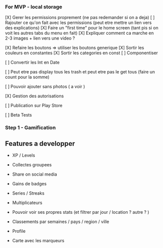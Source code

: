 

### For MVP - local storage

[X] Gerer les permissions proprement (ne pas redemander si on a deja)
[ ] Rajouter ce qu'on fait avec les permissions (peut etre mettre un lien vers des explications)
[X] Faire un "first time" pour le home screen (tant pis si on voit les autres tabs du menu en fait)
[X] Expliquer comment ca marche en 2-3 images + lien vers une video ?


[X] Refaire les boutons => utiliser les boutons generique
[X] Sortir les couleurs en constantes
[X] Sortir les categories en const 
[ ] Componentiser

[ ] Convertir les Int en Date 

[ ] Peut etre pas display tous les trash et peut etre pas le get tous (faire un count pour la somme)

[ ] Pouvoir ajouter sans photos ( a voir )


[X] Gestion des autorisations 


[ ] Publication sur Play Store

[ ] Beta Tests


### Step 1 - Gamification


## Features a developper

- XP / Levels
- Collectes groupees

- Share on social media 
- Gains de badges
- Series / Streaks 
- Multiplicateurs

- Pouvoir voir ses propres stats (et filtrer par jour / location ? autre ? )
- Classements par semaines / pays / region / ville

- Profile
- Carte avec les marqueurs
